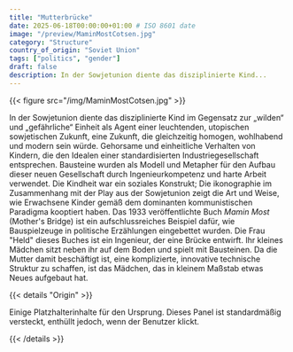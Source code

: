 ```yaml
---
title: "Mutterbrücke"
date: 2025-06-18T00:00:00+01:00 # ISO 8601 date
image: "/preview/MaminMostCotsen.jpg"
category: "Structure"
country_of_origin: "Soviet Union"
tags: ["politics", "gender"]
draft: false
description: In der Sowjetunion diente das disziplinierte Kind...
---
```




{{< figure src="/img/MaminMostCotsen.jpg" >}}

In der Sowjetunion diente das disziplinierte Kind im Gegensatz zur „wilden“ und „gefährliche“ Einheit als Agent einer leuchtenden, utopischen sowjetischen Zukunft, eine Zukunft, die gleichzeitig homogen, wohlhabend und modern sein würde. Gehorsame und einheitliche Verhalten von Kindern, die den Idealen einer standardisierten Industriegesellschaft entsprechen. Bausteine ​​wurden als Modell und Metapher für den Aufbau dieser neuen Gesellschaft durch Ingenieurkompetenz und harte Arbeit verwendet. Die Kindheit war ein soziales Konstrukt; Die ikonographie im Zusammenhang mit der Play aus der Sowjetunion zeigt die Art und Weise, wie Erwachsene Kinder gemäß dem dominanten kommunistischen Paradigma kooptiert haben. Das 1933 veröffentlichte Buch *Mamin Most* (Mother's Bridge) ist ein aufschlussreiches Beispiel dafür, wie Bauspielzeuge in politische Erzählungen eingebettet wurden. Die Frau "Held" dieses Buches ist ein Ingenieur, der eine Brücke entwirft. Ihr kleines Mädchen sitzt neben ihr auf dem Boden und spielt mit Bausteinen. Da die Mutter damit beschäftigt ist, eine komplizierte, innovative technische Struktur zu schaffen, ist das Mädchen, das in kleinem Maßstab etwas Neues aufgebaut hat.

{{< details "Origin" >}}

Einige Platzhalterinhalte für den Ursprung. Dieses Panel ist standardmäßig versteckt, enthüllt jedoch, wenn der Benutzer klickt.

{{< /details >}}

